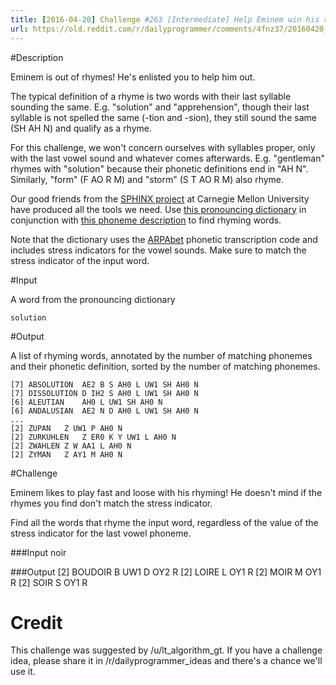 ```yaml
---
title: [2016-04-20] Challenge #263 [Intermediate] Help Eminem win his rap battle!
url: https://old.reddit.com/r/dailyprogrammer/comments/4fnz37/20160420_challenge_263_intermediate_help_eminem/
---
```


#Description

Eminem is out of rhymes! He's enlisted you to help him out.

The typical definition of a rhyme is two words with their last syllable sounding the same.
E.g. "solution" and "apprehension", though their last syllable is not spelled the same (-tion and -sion), they still sound the same (SH AH N) and qualify as a rhyme.

For this challenge, we won't concern ourselves with syllables proper, only with the last vowel sound and whatever comes afterwards.
E.g. "gentleman" rhymes with "solution" because their phonetic definitions end in "AH N". Similarly, "form" (F AO R M) and "storm" (S T AO R M) also rhyme.

Our good friends from the [SPHINX project](http://cmusphinx.sourceforge.net/) at Carnegie Mellon University have produced all the tools we need.
Use [this pronouncing dictionary](http://svn.code.sf.net/p/cmusphinx/code/trunk/cmudict/cmudict-0.7b) in conjunction
with [this phoneme description](http://svn.code.sf.net/p/cmusphinx/code/trunk/cmudict/cmudict-0.7b.phones) to find rhyming words.

Note that the dictionary uses the [ARPAbet](https://en.wikipedia.org/wiki/Arpabet) phonetic transcription code and
includes stress indicators for the vowel sounds. Make sure to match the stress indicator of the input word.

#Input

A word from the pronouncing dictionary

    solution

#Output

A list of rhyming words, annotated by the number of matching phonemes and their phonetic definition,
sorted by the number of matching phonemes.

    [7] ABSOLUTION	AE2 B S AH0 L UW1 SH AH0 N
    [7] DISSOLUTION	D IH2 S AH0 L UW1 SH AH0 N
    [6] ALEUTIAN	AH0 L UW1 SH AH0 N
    [6] ANDALUSIAN	AE2 N D AH0 L UW1 SH AH0 N
    ...
    [2] ZUPAN	Z UW1 P AH0 N
    [2] ZURKUHLEN	Z ER0 K Y UW1 L AH0 N
    [2] ZWAHLEN	Z W AA1 L AH0 N
    [2] ZYMAN	Z AY1 M AH0 N

#Challenge

Eminem likes to play fast and loose with his rhyming!
He doesn't mind if the rhymes you find don't match the stress indicator.

Find all the words that rhyme the input word, regardless of the value of the stress indicator for the last vowel phoneme.

###Input
    noir

###Output
    [2] BOUDOIR	B UW1 D OY2 R
    [2] LOIRE	L OY1 R
    [2] MOIR	M OY1 R
    [2] SOIR	S OY1 R

# Credit

This challenge was suggested by /u/lt_algorithm_gt. If you have a challenge idea, please share it in /r/dailyprogrammer_ideas and there's a chance we'll use it. 
